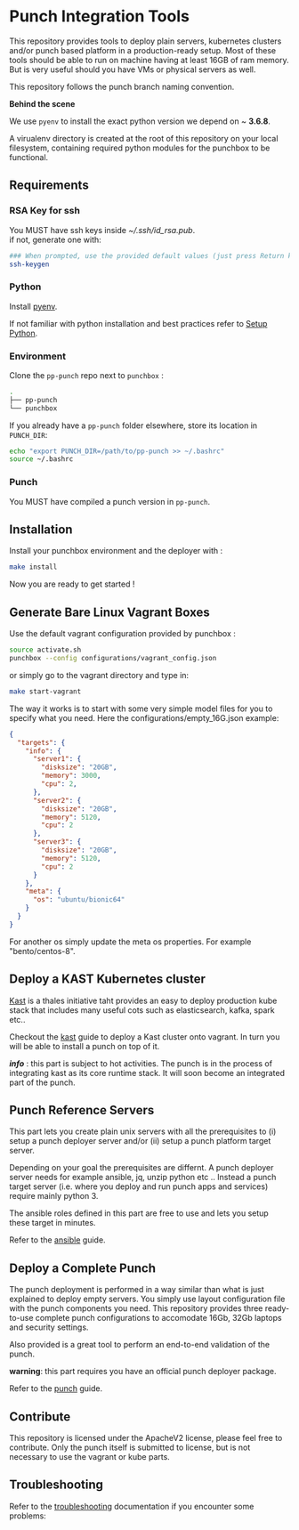 # Punch Integration Tools

This repository provides tools to deploy plain servers, kubernetes clusters and/or
punch based platform in a production-ready setup. Most of these tools should be able to run on machine having at least 16GB of ram memory. 
But is very useful should you have VMs or physical servers as well.

This repository follows the punch branch naming convention. 



**Behind the scene**

We use `pyenv` to install the exact python version we depend on ~ **3.6.8**.

A virualenv directory is created at the root of this repository on your local filesystem, containing required python modules for the punchbox to be functional.

## Requirements

### RSA Key for ssh

You MUST have ssh keys inside *~/.ssh/id_rsa.pub*.  
if not, generate one with:

```sh
### When prompted, use the provided default values (just press Return key)
ssh-keygen  
```

### Python

Install [pyenv](https://github.com/pyenv/pyenv).   

If not familiar with python installation and best practices refer to 
[Setup Python](https://doc.punchplatform.com/Contribution_Guide/Setup_Python.html).

### Environment

Clone the `pp-punch` repo next to `punchbox` :

```sh
.
├── pp-punch
└── punchbox
```

If you already have a `pp-punch` folder elsewhere, store its location in `PUNCH_DIR`:

```sh
echo "export PUNCH_DIR=/path/to/pp-punch >> ~/.bashrc"
source ~/.bashrc
```

### Punch

You MUST have compiled a punch version in `pp-punch`.

## Installation 

Install your punchbox environment and the deployer with :

```sh
make install
```

Now you are ready to get started !

## Generate Bare Linux Vagrant Boxes

Use the default vagrant configuration provided by punchbox :

```sh
source activate.sh
punchbox --config configurations/vagrant_config.json
```

or simply go to the vagrant directory and type in:

```sh
make start-vagrant
```

The way it works is to start with some very simple model files for you to specify what you need. 
Here the configurations/empty_16G.json example:

```json
{
  "targets": {
    "info": {
      "server1": {
        "disksize": "20GB",
        "memory": 3000,
        "cpu": 2,
      },
      "server2": {
        "disksize": "20GB",
        "memory": 5120,
        "cpu": 2
      },
      "server3": {
        "disksize": "20GB",
        "memory": 5120,
        "cpu": 2
      }
    },
    "meta": {
      "os": "ubuntu/bionic64"
    }
  }
}
```

For another os simply update the meta os properties. For example "bento/centos-8". 

## Deploy a KAST Kubernetes cluster

[Kast](https://gitlab.thalesdigital.io/sixdt/kast) is a thales initiative taht provides an easy to deploy production kube stack that includes
many useful cots such as elasticsearch, kafka, spark etc.. 

Checkout the [kast](./kast/README.md) guide to deploy a Kast cluster onto vagrant. In turn you will be
able to install a punch on top of it. 

***info*** : this part is subject to hot activities. The punch is in the process of integrating kast as its
core runtime stack. It will soon become an integrated part of the punch. 

## Punch Reference Servers

This part lets you create plain unix servers with all the prerequisites to (i) setup a punch deployer server and/or (ii) setup a punch platform target server.

Depending on your goal the prerequisites are differnt. A punch deployer server needs for example ansible, jq, unzip python etc .. Instead a punch target server (i.e. where you deploy and run punch apps and services) require  mainly python 3. 

The ansible roles defined in this part are free to use and lets you setup these target in minutes. 

Refer to the [ansible](./ansible/README.md) guide.  

## Deploy a Complete Punch

The punch deployment is performed in a way similar than what is just explained to deploy empty servers.
You simply use layout configuration file with the punch components you need. This repository provides
three ready-to-use complete punch configurations to accomodate 16Gb, 32Gb laptops and security settings. 

Also provided is a great tool to perform an end-to-end validation of the punch. 

**warning**: this part requires you have an official punch deployer package. 

Refer to the [punch](./punch/README.md) guide.  

## Contribute

This repository is licensed under the ApacheV2 license, please feel free to contribute. 
Only the punch itself is submitted to license, but is not necessary to use the vagrant or kube 
parts.

## Troubleshooting

Refer to the [troubleshooting](./Troubleshooting.md) documentation if you encounter some problems:
